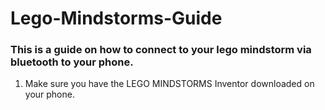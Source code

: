 # Lego-Mindstorms-Guide
### This is a guide on how to connect to your lego mindstorm via bluetooth to your phone. 

1. Make sure you have the LEGO MINDSTORMS Inventor downloaded on your phone. 
